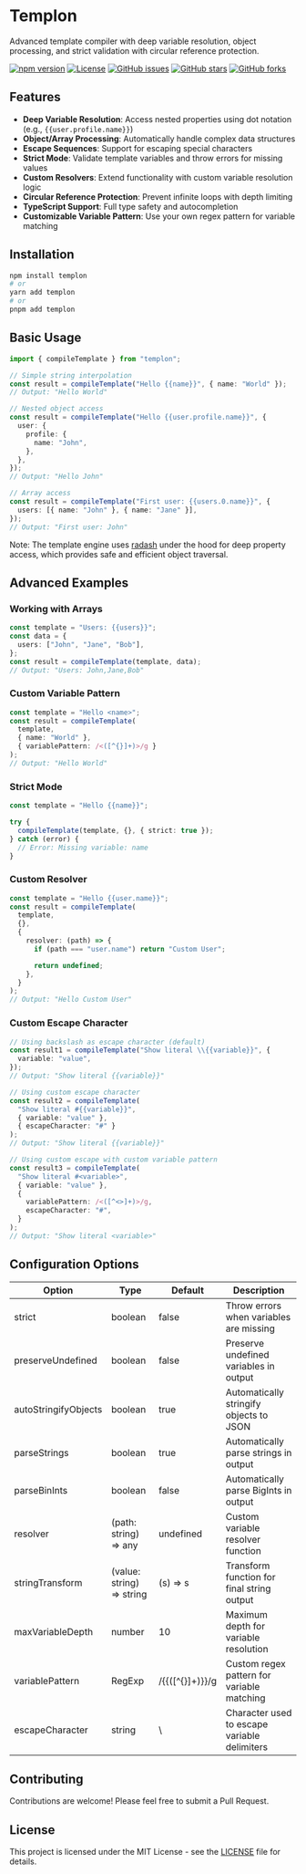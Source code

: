 # Templon

Advanced template compiler with deep variable resolution, object processing, and strict validation with circular reference protection.

[![npm version](https://badge.fury.io/js/templon.svg)](https://www.npmjs.com/package/templon)
[![License](https://img.shields.io/badge/license-MIT-blue.svg)](https://opensource.org/licenses/MIT)
[![GitHub issues](https://img.shields.io/github/issues/amirfarzamnia/templon.svg)](https://github.com/amirfarzamnia/templon/issues)
[![GitHub stars](https://img.shields.io/github/stars/amirfarzamnia/templon.svg)](https://github.com/amirfarzamnia/templon/stargazers)
[![GitHub forks](https://img.shields.io/github/forks/amirfarzamnia/templon.svg)](https://github.com/amirfarzamnia/templon/forks)

## Features

- **Deep Variable Resolution**: Access nested properties using dot notation (e.g., `{{user.profile.name}}`)
- **Object/Array Processing**: Automatically handle complex data structures
- **Escape Sequences**: Support for escaping special characters
- **Strict Mode**: Validate template variables and throw errors for missing values
- **Custom Resolvers**: Extend functionality with custom variable resolution logic
- **Circular Reference Protection**: Prevent infinite loops with depth limiting
- **TypeScript Support**: Full type safety and autocompletion
- **Customizable Variable Pattern**: Use your own regex pattern for variable matching

## Installation

```bash
npm install templon
# or
yarn add templon
# or
pnpm add templon
```

## Basic Usage

```typescript
import { compileTemplate } from "templon";

// Simple string interpolation
const result = compileTemplate("Hello {{name}}", { name: "World" });
// Output: "Hello World"

// Nested object access
const result = compileTemplate("Hello {{user.profile.name}}", {
  user: {
    profile: {
      name: "John",
    },
  },
});
// Output: "Hello John"

// Array access
const result = compileTemplate("First user: {{users.0.name}}", {
  users: [{ name: "John" }, { name: "Jane" }],
});
// Output: "First user: John"
```

Note: The template engine uses [radash](https://radash-docs.vercel.app/docs/object/get) under the hood for deep property access, which provides safe and efficient object traversal.

## Advanced Examples

### Working with Arrays

```typescript
const template = "Users: {{users}}";
const data = {
  users: ["John", "Jane", "Bob"],
};
const result = compileTemplate(template, data);
// Output: "Users: John,Jane,Bob"
```

### Custom Variable Pattern

```typescript
const template = "Hello <name>";
const result = compileTemplate(
  template,
  { name: "World" },
  { variablePattern: /<([^{}]+)>/g }
);
// Output: "Hello World"
```

### Strict Mode

```typescript
const template = "Hello {{name}}";

try {
  compileTemplate(template, {}, { strict: true });
} catch (error) {
  // Error: Missing variable: name
}
```

### Custom Resolver

```typescript
const template = "Hello {{user.name}}";
const result = compileTemplate(
  template,
  {},
  {
    resolver: (path) => {
      if (path === "user.name") return "Custom User";

      return undefined;
    },
  }
);
// Output: "Hello Custom User"
```

### Custom Escape Character

```typescript
// Using backslash as escape character (default)
const result1 = compileTemplate("Show literal \\{{variable}}", {
  variable: "value",
});
// Output: "Show literal {{variable}}"

// Using custom escape character
const result2 = compileTemplate(
  "Show literal #{{variable}}",
  { variable: "value" },
  { escapeCharacter: "#" }
);
// Output: "Show literal {{variable}}"

// Using custom escape with custom variable pattern
const result3 = compileTemplate(
  "Show literal #<variable>",
  { variable: "value" },
  {
    variablePattern: /<([^<>]+)>/g,
    escapeCharacter: "#",
  }
);
// Output: "Show literal <variable>"
```

## Configuration Options

| Option               | Type                      | Default         | Description                                  |
| -------------------- | ------------------------- | --------------- | -------------------------------------------- |
| strict               | boolean                   | false           | Throw errors when variables are missing      |
| preserveUndefined    | boolean                   | false           | Preserve undefined variables in output       |
| autoStringifyObjects | boolean                   | true            | Automatically stringify objects to JSON      |
| parseStrings         | boolean                   | true            | Automatically parse strings in output        |
| parseBinInts         | boolean                   | false           | Automatically parse BigInts in output        |
| resolver             | (path: string) => any     | undefined       | Custom variable resolver function            |
| stringTransform      | (value: string) => string | (s) => s        | Transform function for final string output   |
| maxVariableDepth     | number                    | 10              | Maximum depth for variable resolution        |
| variablePattern      | RegExp                    | /{{([^{}]+)}}/g | Custom regex pattern for variable matching   |
| escapeCharacter      | string                    | \\              | Character used to escape variable delimiters |

## Contributing

Contributions are welcome! Please feel free to submit a Pull Request.

## License

This project is licensed under the MIT License - see the [LICENSE](LICENSE) file for details.
